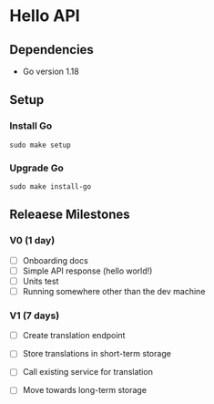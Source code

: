 # Hello API

## Dependencies
- Go version 1.18

## Setup

### Install Go
`sudo make setup`

### Upgrade Go
`sudo make install-go`

## Releaese Milestones

### V0 (1 day)
- [ ] Onboarding docs
- [ ] Simple API response (hello world!)
- [ ] Units test
- [ ] Running somewhere other than the dev machine

### V1 (7 days)
- [ ] Create translation endpoint
- [ ] Store translations in short-term storage
- [ ] Call existing service for translation
- [ ] Move towards long-term storage















